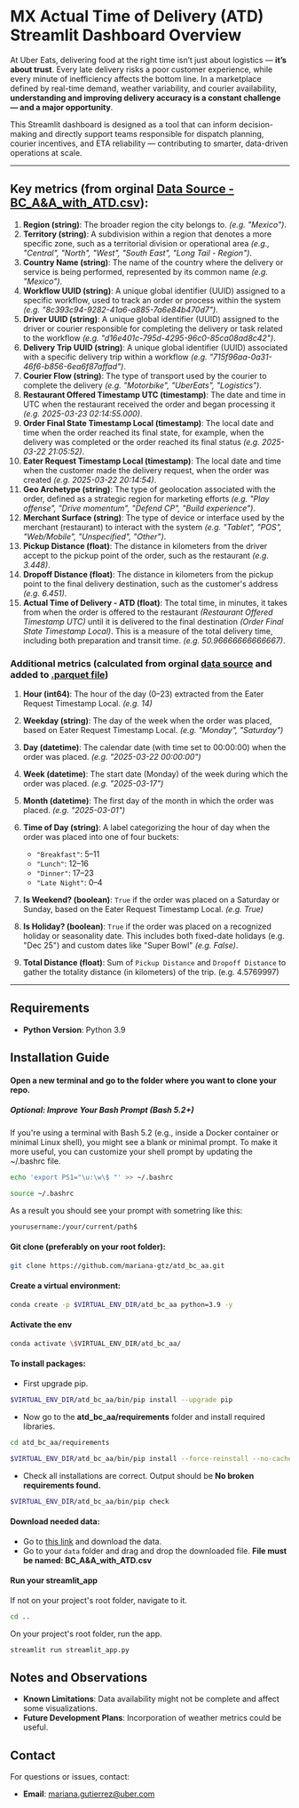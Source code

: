 # MX Actual Time of Delivery (ATD) Streamlit Dashboard Overview

At Uber Eats, delivering food at the right time isn’t just about logistics — **it’s about trust**. Every late delivery risks a poor customer experience, while every minute of inefficiency affects the bottom line. In a marketplace defined by real-time demand, weather variability, and courier availability, **understanding and improving delivery accuracy is a constant challenge — and a major opportunity**.

This Streamlit dashboard is designed as a tool that can inform decision-making and directly support teams responsible for dispatch planning, courier incentives, and ETA reliability — contributing to smarter, data-driven operations at scale.

---
 
## Key metrics (from orginal [Data Source - BC_A&A_with_ATD.csv](data/BC_A&A_with_ATD.csv)):

1. **Region (string)**: The broader region the city belongs to. *(e.g. "Mexico")*. 
2. **Territory (string)**: A subdivision within a region that denotes a more specific zone, such as a territorial division or operational area *(e.g., "Central", "North", "West", "South East", "Long Tail - Region")*.
3. **Country Name (string)**: The name of the country where the delivery or service is being performed, represented by its common name *(e.g. "Mexico")*. 
4. **Workflow UUID (string)**: A unique global identifier (UUID) assigned to a specific workflow, used to track an order or process within the system *(e.g. "8c393c94-9282-41a6-a885-7a6e84b470d7")*. 
5. **Driver UUID (string)**: A unique global identifier (UUID) assigned to the driver or courier responsible for completing the delivery or task related to the workflow *(e.g. "d16e401c-795d-4295-96c0-85ca08ad8c42")*.
6. **Delivery Trip UUID (string)**: A unique global identifier (UUID) associated with a specific delivery trip within a workflow *(e.g. "715f96aa-0a31-46f6-b856-6ea6f87affad")*.
7. **Courier Flow (string)**: The type of transport used by the courier to complete the delivery *(e.g. "Motorbike", "UberEats", "Logistics")*.
8. **Restaurant Offered Timestamp UTC (timestamp)**: The date and time in UTC when the restaurant received the order and began processing it *(e.g. 2025-03-23 02:14:55.000)*.
9. **Order Final State Timestamp Local (timestamp)**: The local date and time when the order reached its final state, for example, when the delivery was completed or the order reached its final status *(e.g. 2025-03-22 21:05:52)*.
10. **Eater Request Timestamp Local (timestamp)**: The local date and time when the customer made the delivery request, when the order was created *(e.g. 2025-03-22 20:14:54)*.
11. **Geo Archetype (string)**: The type of geolocation associated with the order, defined as a strategic region for marketing efforts *(e.g. "Play offense", "Drive momentum", "Defend CP", "Build experience")*.
12. **Merchant Surface (string)**: The type of device or interface used by the merchant (restaurant) to interact with the system *(e.g. "Tablet", "POS", "Web/Mobile", "Unspecified", "Other")*.
13. **Pickup Distance (float)**: The distance in kilometers from the driver accept to the pickup point of the order, such as the restaurant *(e.g. 3.448)*.
14. **Dropoff Distance (float)**: The distance in kilometers from the pickup point to the final delivery destination, such as the customer's address *(e.g. 6.451)*.
15. **Actual Time of Delivery - ATD (float)**: The total time, in minutes, it takes from when the order is offered to the restaurant *(Restaurant Offered Timestamp UTC)* until it is delivered to the final destination *(Order Final State Timestamp Local)*. This is a measure of the total delivery time, including both preparation and transit time. *(e.g. 50.96666666666667)*.

### Additional metrics (calculated from orginal [data source](data/BC_A&A_with_ATD.csv) and added to [.parquet file](data/BC_A&A_with_ATD.parquet))

1. **Hour (int64)**: The hour of the day (0–23) extracted from the Eater Request Timestamp Local. *(e.g. 14)*

2. **Weekday (string)**: The day of the week when the order was placed, based on Eater Request Timestamp Local. *(e.g. "Monday", "Saturday")*

3. **Day (datetime)**: The calendar date (with time set to 00:00:00) when the order was placed. *(e.g. "2025-03-22 00:00:00")*

4. **Week (datetime)**: The start date (Monday) of the week during which the order was placed. *(e.g. "2025-03-17")*

5. **Month (datetime)**: The first day of the month in which the order was placed. *(e.g. "2025-03-01")*

6. **Time of Day (string)**: A label categorizing the hour of day when the order was placed into one of four buckets:
   - `"Breakfast"`: 5–11
   - `"Lunch"`: 12–16
   - `"Dinner"`: 17–23
   - `"Late Night"`: 0–4  

7. **Is Weekend? (boolean)**: `True` if the order was placed on a Saturday or Sunday, based on the Eater Request Timestamp Local. *(e.g. True)*

8. **Is Holiday? (boolean)**: `True` if the order was placed on a recognized holiday or seasonality date. This includes both fixed-date holidays (e.g. "Dec 25") and custom dates like "Super Bowl" *(e.g. False)*.

9. **Total Distance (float)**: Sum of `Pickup Distance` and `Dropoff Distance` to gather the totality distance (in kilometers) of the trip. (e.g. 4.5769997)


---

## Requirements
- **Python Version**: Python 3.9


## Installation Guide

#### Open a new terminal and go to the folder where you want to clone your repo.

##### Optional: Improve Your Bash Prompt (Bash 5.2+)
If you're using a terminal with Bash 5.2 (e.g., inside a Docker container or minimal Linux shell), you might see a blank or minimal prompt. To make it more useful, you can customize your shell prompt by updating the ~/.bashrc file.
```bash
echo 'export PS1="\u:\w\$ "' >> ~/.bashrc
```
```bash
source ~/.bashrc
```
As a result you should see your prompt with sometring like this:
```bash
yourusername:/your/current/path$
```

#### Git clone (preferably on your root folder):
```bash
git clone https://github.com/mariana-gtz/atd_bc_aa.git
```

#### Create a virtual environment:
```bash
conda create -p $VIRTUAL_ENV_DIR/atd_bc_aa python=3.9 -y
```

#### Activate the env
```bash
conda activate \$VIRTUAL_ENV_DIR/atd_bc_aa/
```

#### To install packages:
- First upgrade pip.
```bash
$VIRTUAL_ENV_DIR/atd_bc_aa/bin/pip install --upgrade pip
```

- Now go to the **atd_bc_aa/requirements** folder and install required libraries.
```bash
cd atd_bc_aa/requirements
```
```bash
$VIRTUAL_ENV_DIR/atd_bc_aa/bin/pip install --force-reinstall --no-cache-dir -r requirements.txt
```

- Check all installations are correct. Output should be **No broken requirements found.**
```bash
$VIRTUAL_ENV_DIR/atd_bc_aa/bin/pip check
```


#### Download needed data:
- Go to [this link](https://drive.google.com/file/d/1JOlK0MKo11p2wI3rDnxIzvVzGg-oVPnw/view?usp=sharing) and download the data.
- Go to your `data` folder and drag and drop the downloaded file. **File must be named: BC_A&A_with_ATD.csv**


#### Run your streamlit_app
If not on your project's root folder, navigate to it.
```bash
cd ..
```

On your project's root folder, run the app.
```bash
streamlit run streamlit_app.py 
```


## Notes and Observations
- **Known Limitations**: Data availability might not be complete and affect some visualizations.
- **Future Development Plans**: Incorporation of weather metrics could be useful.


## Contact
For questions or issues, contact:
- **Email**: mariana.gutierrez@uber.com
